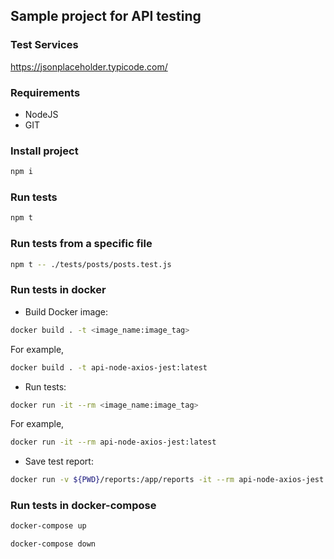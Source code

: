 ## Sample project for API testing

### Test Services 
https://jsonplaceholder.typicode.com/

### Requirements
- NodeJS
- GIT

### Install project

```bash
npm i
```

### Run tests

```bash
npm t
```

### Run tests from a specific file

```bash
npm t -- ./tests/posts/posts.test.js
```

### Run tests in docker

- Build Docker image:

```bash
docker build . -t <image_name:image_tag>
```

For example,

```bash
docker build . -t api-node-axios-jest:latest
```

- Run tests:

```bash
docker run -it --rm <image_name:image_tag>
```

For example,

```bash
docker run -it --rm api-node-axios-jest:latest
```

- Save test report:

```bash
docker run -v ${PWD}/reports:/app/reports -it --rm api-node-axios-jest
```

### Run tests in docker-compose

```bash
docker-compose up
```

```bash
docker-compose down
```
